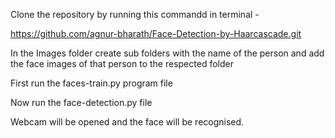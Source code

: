 Clone the repository by running this commandd in terminal -

https://github.com/agnur-bharath/Face-Detection-by-Haarcascade.git

In the Images folder create sub folders with the name of the person and add the face images of that person to the respected folder

First run the faces-train.py program file

Now run the face-detection.py file

Webcam will be opened and the face will be recognised.
